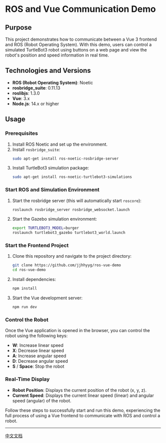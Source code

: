 # ROS and Vue Communication Demo

## Purpose

This project demonstrates how to communicate between a Vue 3 frontend and ROS (Robot Operating System). With this demo, users can control a simulated TurtleBot3 robot using buttons on a web page and view the robot's position and speed information in real time.

## Technologies and Versions

- **ROS (Robot Operating System)**: Noetic
- **rosbridge_suite**: 0.11.13
- **roslibjs**: 1.3.0
- **Vue**: 3.x
- **Node.js**: 14.x or higher

## Usage

### Prerequisites

1. Install ROS Noetic and set up the environment.
2. Install `rosbridge_suite`:
    ```bash
    sudo apt-get install ros-noetic-rosbridge-server
    ```
3. Install TurtleBot3 simulation package:
    ```bash
    sudo apt-get install ros-noetic-turtlebot3-simulations
    ```

### Start ROS and Simulation Environment

1. Start the rosbridge server (this will automatically start `roscore`):
    ```bash
    roslaunch rosbridge_server rosbridge_websocket.launch
    ```

2. Start the Gazebo simulation environment:
    ```bash
    export TURTLEBOT3_MODEL=burger
    roslaunch turtlebot3_gazebo turtlebot3_world.launch
    ```

### Start the Frontend Project

1. Clone this repository and navigate to the project directory:
    ```bash
    git clone https://github.com/jjhhyyg/ros-vue-demo
    cd ros-vue-demo
    ```

2. Install dependencies:
    ```bash
    npm install
    ```

3. Start the Vue development server:
    ```bash
    npm run dev
    ```

### Control the Robot

Once the Vue application is opened in the browser, you can control the robot using the following keys:

- **W**: Increase linear speed
- **X**: Decrease linear speed
- **A**: Increase angular speed
- **D**: Decrease angular speed
- **S** / **Space**: Stop the robot

### Real-Time Display

- **Robot Position**: Displays the current position of the robot (x, y, z).
- **Current Speed**: Displays the current linear speed (linear) and angular speed (angular) of the robot.

Follow these steps to successfully start and run this demo, experiencing the full process of using a Vue frontend to communicate with ROS and control a robot.

---

[中文文档](./README.zh.md)
